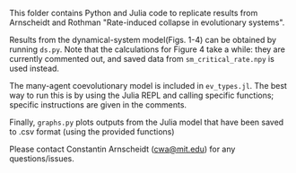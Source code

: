 This folder contains Python and Julia code to replicate results from Arnscheidt and Rothman "Rate-induced collapse in evolutionary systems".

Results from the dynamical-system model(Figs. 1-4) can be obtained by running `ds.py`. Note that the calculations for Figure 4 take a while: they are currently commented out, and saved data from `sm_critical_rate.npy` is used instead. 

The many-agent coevolutionary model is included in `ev_types.jl`. The best way to run this is by using the Julia REPL and calling specific functions; specific instructions are given in the comments. 

Finally, `graphs.py` plots outputs from the Julia model that have been saved to .csv format (using the provided functions)

Please contact Constantin Arnscheidt (cwa@mit.edu) for any questions/issues.
